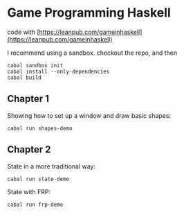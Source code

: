 # Game Programming Haskell

code with [https://leanpub.com/gameinhaskell](https://leanpub.com/gameinhaskell)

I recommend using a sandbox. checkout the repo, and then

    cabal sandbox init
    cabal install --only-dependencies
    cabal build

## Chapter 1

Showing how to set up a window and draw basic shapes:

    cabal run shapes-demo

## Chapter 2

State in a more traditional way:

    cabal run state-demo

State with FRP:

    cabal run frp-demo
